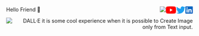 <!DOCTYPE html>
<html>

<body>
  <p> 
    <a <b> Hello Friend 👋 </b> </a>
    <a href="https://www.linkedin.com/in/sskela-z-123322210/"><img height="20" align="right" src="./Icons/linkedin.svg" alt=""/> </a>
    <a href="https://twitter.com/sskelaz"><img height="20" align="right" src="./Icons/twitter.png" alt=""/> </a>
    <a href="https://www.youtube.com/channel/UC0AHWT1_oRXxfgglrVvr5qw/videos"><img height="20" align="right" src="./Icons/youtube.svg.png" alt=""/> </a>
    <a> <img height="20" align="right" src="https://user-images.githubusercontent.com/65283311/176474763-e8401ddf-7a73-45a1-bbb3-9da58154b7fa.gif"</a> </p>
</body>



  
<body>
  <p> <img height="250" align="left" src="https://user-images.githubusercontent.com/65283311/176610614-7538bb00-bde4-4b73-91de-d16b2bdc30fe.gif" </p>
  <p style="text-align:right"> DALL·E it is some cool experience when it is possible to Create Image only from Text input. </p>
</body>


</html>





